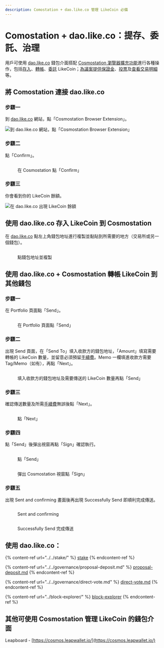 ```yaml
---
description: Comostation + dao.like.co 管理 LikeCoin 必備
---
```


# Comostation + dao.like.co：提存、委託、治理

用戶可使用 [dao.like.co](https://dao.like.co/) 錢包介面搭配 [Cosmostation 瀏覽器擴充功能](how-to-install-cosmostation-extension.md)進行各種操作，包括[存入](dao.like.co.md#deposit-your-likecoin-via-dao.like.co-to-cosmostation)、[轉帳](dao.like.co.md#using-dao.like.co-+-cosmostation-to-send-likecoin-to-another-wallet)、[委託](../../stake/) LikeCoin；[為議案提供保證金](../../governance/proposal-deposit.md)、[投票](../../governance/direct-vote.md)及[查看交易明細](../block-explorer/dao.like.co.md)等。

## 將 Comostation 連接 dao.like.co <a href="#connect-cosmostation-with-dao.like.co" id="connect-cosmostation-with-dao.like.co"></a>

### 步驟一

到 [dao.like.co](https://dao.like.co/) 網站，點「Cosmostation Browser Extension」。

![到 dao.like.co 網站，點「Cosmostation Browser Extension」](<../../../.gitbook/assets/Comostation dao.like.co 1.png>)

### 步驟二

點「Confirm」。

<figure><img src="../../../.gitbook/assets/Comostation dao.like.co 2.png" alt=""><figcaption><p>在 Cosmostation 點「Confirm」</p></figcaption></figure>

### 步驟三

你會看到你的 LikeCoin 餘額。

![在 dao.like.co 出現 LikeCoin 餘額](<../../../.gitbook/assets/Comostation dao.like.co 4.png>)

## 使用 dao.like.co 存入 LikeCoin 到 Cosmostation <a href="#deposit-your-likecoin-via-dao.like.co-to-cosmostation" id="deposit-your-likecoin-via-dao.like.co-to-cosmostation"></a>

在 [dao.like.co](https://dao.like.co/) 點左上角錢包地址進行複製並黏貼到所需要的地方（交易所或另一個錢包）。

<figure><img src="../../../.gitbook/assets/Keplr deposit.png" alt=""><figcaption><p>點錢包地址並複製</p></figcaption></figure>

## 使用 dao.like.co + Cosmostation 轉帳 LikeCoin 到其他錢包 <a href="#using-dao.like.co-+-cosmostation-to-send-likecoin-to-another-wallet" id="using-dao.like.co-+-cosmostation-to-send-likecoin-to-another-wallet"></a>

### 步驟一

在 Portfolio 頁面點「Send」。

<figure><img src="../../../.gitbook/assets/Keplr Send 1.png" alt=""><figcaption><p>在 Portfolio 頁面點「Send」</p></figcaption></figure>

### 步驟二

出現 Send 頁面，在「Send To」填入收款方的錢包地址，「Amount」填寫需要轉帳的 LikeCoin 數量，並留意必須預留[手續費](../transaction-fee.md)。Memo 一欄填進收款方需要 Tag/Memo（如有），再點「Next」。

<figure><img src="../../../.gitbook/assets/Keplr Send 2.png" alt=""><figcaption><p>填入收款方的錢包地址及需要傳送的 LikeCoin 數量再點「Send」</p></figcaption></figure>

### 步驟三

確認傳送數量及所需[手續費](../transaction-fee.md)無誤後點「Next」。

<figure><img src="../../../.gitbook/assets/Cosmostation Send 1.png" alt=""><figcaption><p>點「Next」</p></figcaption></figure>

### 步驟四

點「Send」後彈出視窗再點「Sign」確認執行。

<figure><img src="../../../.gitbook/assets/Cosmostation Send 2.png" alt=""><figcaption><p>點「Send」</p></figcaption></figure>

<figure><img src="../../../.gitbook/assets/Cosmostation Send 3.png" alt=""><figcaption><p>彈出 Cosmostation 視窗點「Sign」</p></figcaption></figure>

### 步驟五

出現 Sent and confirming 畫面後再出現 Successfully Send 即順利完成傳送。

<div>

<figure><img src="../../../.gitbook/assets/Keplr Send 5.png" alt=""><figcaption><p>Sent and confirming</p></figcaption></figure>

 

<figure><img src="../../../.gitbook/assets/Keplr Send 6.png" alt=""><figcaption><p>Successfully Send 完成傳送</p></figcaption></figure>

</div>

## 使用 dao.like.co： <a href="#using-dao.like.co-to" id="using-dao.like.co-to"></a>

{% content-ref url="../../stake/" %}
[stake](../../stake/)
{% endcontent-ref %}

{% content-ref url="../../governance/proposal-deposit.md" %}
[proposal-deposit.md](../../governance/proposal-deposit.md)
{% endcontent-ref %}

{% content-ref url="../../governance/direct-vote.md" %}
[direct-vote.md](../../governance/direct-vote.md)
{% endcontent-ref %}

{% content-ref url="../block-explorer/" %}
[block-explorer](../block-explorer/)
{% endcontent-ref %}

## 其他可使用 Cosmostation 管理 LikeCoin 的錢包介面 <a href="#other-wallet-interface" id="other-wallet-interface"></a>

Leapboard - [https://cosmos.leapwallet.io/](https://cosmos.leapwallet.io/)
